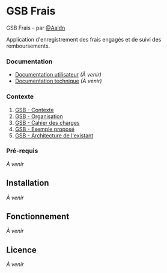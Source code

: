 GSB Frais
========================

GSB Frais – par [@Aaldn](https://github.com/Aaldn)

Application d'enregistrement des frais engagés et de suivi des remboursements.

### Documentation

  * [Documentation utilisateur](docs/Documentation-Utilisateur.pdf) _(À venir)_
  * [Documentation technique](docs/Documentation-Technique.pdf) _(À venir)_

### Contexte

1. [GSB - Contexte](docs/01-GSB-Contexte.pdf)
2. [GSB - Organisation](docs/02-GSB-Organisation.pdf)
3. [GSB - Cahier des charges](docs/03-GSB-AppliFrais-Description.pdf)
4. [GSB - Exemple proposé](docs/04-GSB-AppliFrais-Commentaires.pdf)
5. [GSB - Architecture de l'existant](docs/05-GSB-Architecture-Application-Existante.pdf)

### Pré-requis

_À venir_

## Installation

_À venir_

## Fonctionnement

_À venir_

## Licence

_À venir_